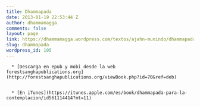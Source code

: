```yaml
---
title: Dhammapada
date: 2013-01-19 22:53:44 Z
author: dhammamagga
comments: false
layout: page
link: https://dhammamagga.wordpress.com/textos/ajahn-munindo/dhammapada/
slug: dhammapada
wordpress_id: 105
---
```


      * [Descarga en epub y mobi desde la web forestsanghapublications.org](http://forestsanghapublications.org/viewBook.php?id=70&ref=deb)

	
      * [En iTunes](https://itunes.apple.com/es/book/dhammapada-para-la-contemplacion/id561114414?mt=11)







